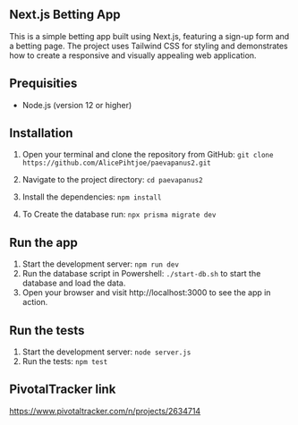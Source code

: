## Next.js Betting App

This is a simple betting app built using Next.js,
featuring a sign-up form and a betting page.
The project uses Tailwind CSS for styling and demonstrates
how to create a responsive and visually appealing web application.

## Prequisities

- Node.js (version 12 or higher)

## Installation

1. Open your terminal and clone the repository from GitHub:
`git clone https://github.com/AlicePihtjoe/paevapanus2.git`

2. Navigate to the project directory: `cd paevapanus2`
3. Install the dependencies: `npm install`
4. To Create the database run: `npx prisma migrate dev` 

## Run the app

1. Start the development server: `npm run dev`
2. Run the database script in Powershell: `./start-db.sh` to start the database and load the data.
3. Open your browser and visit http://localhost:3000 to see the app in action.

## Run the tests

1. Start the development server: `node server.js`
2. Run the tests: `npm test`

## PivotalTracker link

https://www.pivotaltracker.com/n/projects/2634714





